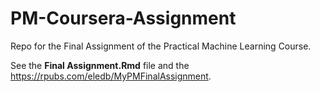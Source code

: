 # PM-Coursera-Assignment
Repo for the Final Assignment of the Practical Machine Learning Course. 

See the **Final Assignment.Rmd** file and the <https://rpubs.com/eledb/MyPMFinalAssignment>.
